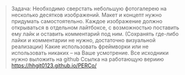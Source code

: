 >Задача:
Необходимо сверстать небольшую фотогалерею на несколько десятков изображений. Макет и концепт нужно придумать самостоятельно. Каждое изображение должно открываться в отдельном лайтбоксе, с возможностью поставить ему лайк и оставить комментарий под ним. (Сохранять где-либо лайки и комментарии не нужно, достаточно визуальной реализации)
Какие использовать фреймворки или не использовать никаких – на Ваше усмотрение.
Все исходники нужно выложить на github
Cсылка на работающую вериию
https://hhgit0123.github.io/PERCo/
